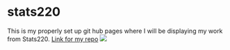 # stats220
This is my properly set up git hub pages where I will be displaying my work from Stats220. [Link for my repo](https://oliviawrigley1.github.io/stats220/)
![](https://cdn.pixabay.com/photo/2016/11/23/14/37/blur-1853262_960_720.jpg)

